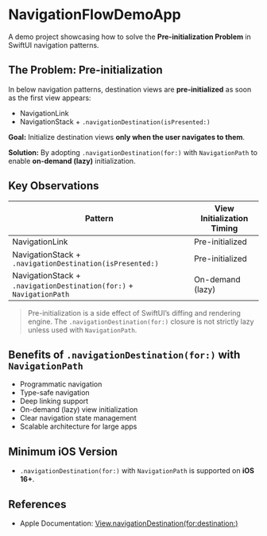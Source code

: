 # NavigationFlowDemoApp

A demo project showcasing how to solve the **Pre-initialization Problem** in SwiftUI navigation patterns.

## The Problem: Pre-initialization

In below navigation patterns, destination views are **pre-initialized** as soon as the first view appears:
- NavigationLink
- NavigationStack + `.navigationDestination(isPresented:)`

**Goal:** Initialize destination views **only when the user navigates to them**.

**Solution:**
By adopting `.navigationDestination(for:)` with `NavigationPath` to enable **on-demand (lazy)** initialization.


## Key Observations

| Pattern | View Initialization Timing |
|---------|----------------------------|
| NavigationLink | Pre-initialized |
| NavigationStack + `.navigationDestination(isPresented:)` | Pre-initialized |
| NavigationStack + `.navigationDestination(for:)` + `NavigationPath` | On-demand (lazy) |

> Pre-initialization is a side effect of SwiftUI’s diffing and rendering engine. The `.navigationDestination(for:)` closure is not strictly lazy unless used with `NavigationPath`.


## Benefits of `.navigationDestination(for:)` with `NavigationPath`

- Programmatic navigation
- Type-safe navigation
- Deep linking support
- On-demand (lazy) view initialization
- Clear navigation state management
- Scalable architecture for large apps

## Minimum iOS Version

- `.navigationDestination(for:)` with `NavigationPath` is supported on **iOS 16+**.

## References

- Apple Documentation: [View.navigationDestination(for:destination:)](https://developer.apple.com/documentation/swiftui/view/navigationdestination(for:destination:))
